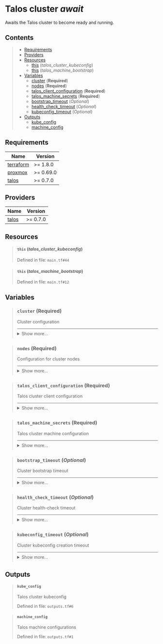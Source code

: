 # Talos cluster *await*

Awaits the Talos cluster to become ready and running.
## Contents

<blockquote>

- [Requirements](#requirements)
- [Providers](#providers)
- [Resources](#resources)
  - [this](#this-talos_cluster_kubeconfig) (*talos_cluster_kubeconfig*)
  - [this](#this-talos_machine_bootstrap) (*talos_machine_bootstrap*)
- [Variables](#variables)
  - [cluster](#cluster-required) (**Required**)
  - [nodes](#nodes-required) (**Required**)
  - [talos_client_configuration](#talos_client_configuration-required) (**Required**)
  - [talos_machine_secrets](#talos_machine_secrets-required) (**Required**)
  - [bootstrap_timeout](#bootstrap_timeout-optional) (*Optional*)
  - [health_check_timeout](#health_check_timeout-optional) (*Optional*)
  - [kubeconfig_timeout](#kubeconfig_timeout-optional) (*Optional*)
- [Outputs](#outputs)
  - [kube_config](#kube_config)
  - [machine_config](#machine_config)</blockquote>

## Requirements

| Name | Version |
|------|---------|
| <a name="requirement_terraform"></a> [terraform](#requirement\_terraform) | >= 1.8.0 |
| <a name="requirement_proxmox"></a> [proxmox](#requirement\_proxmox) | >= 0.69.0 |
| <a name="requirement_talos"></a> [talos](#requirement\_talos) | >= 0.7.0 |
## Providers

| Name | Version |
|------|---------|
| <a name="provider_talos"></a> [talos](#provider\_talos) | >= 0.7.0 |


## Resources
<blockquote>

#### `this` (_talos_cluster_kubeconfig_)
Defined in file: `main.tf#44`
</blockquote>
<blockquote>

#### `this` (_talos_machine_bootstrap_)
Defined in file: `main.tf#12`
</blockquote>

## Variables
<blockquote>

### `cluster` (**Required**)
Cluster configuration

<details style="border-top-color: inherit; border-top-width: 0.1em; border-top-style: solid; padding-top: 0.5em; padding-bottom: 0.5em;">
  <summary>Show more...</summary>

  **Type**:
  ```hcl
  object({
    name          = string
    talos_version = string
    endpoint      = string
  })
  ```
  Defined in file: `variables.tf#1`

</details>
</blockquote>
<blockquote>

### `nodes` (**Required**)
Configuration for cluster nodes

<details style="border-top-color: inherit; border-top-width: 0.1em; border-top-style: solid; padding-top: 0.5em; padding-bottom: 0.5em;">
  <summary>Show more...</summary>

  **Type**:
  ```hcl
  list(object({
    name         = string
    machine_type = string
    ip           = string
  }))
  ```
  Defined in file: `variables.tf#41`

</details>
</blockquote>
<blockquote>

### `talos_client_configuration` (**Required**)
Talos cluster client configuration

<details style="border-top-color: inherit; border-top-width: 0.1em; border-top-style: solid; padding-top: 0.5em; padding-bottom: 0.5em;">
  <summary>Show more...</summary>

  **Type**:
  ```hcl
  map(any)
  ```
  Defined in file: `variables.tf#15`

</details>
</blockquote>
<blockquote>

### `talos_machine_secrets` (**Required**)
Talos cluster machine configuration

<details style="border-top-color: inherit; border-top-width: 0.1em; border-top-style: solid; padding-top: 0.5em; padding-bottom: 0.5em;">
  <summary>Show more...</summary>

  **Type**:
  ```hcl
  any
  ```
  Defined in file: `variables.tf#10`

</details>
</blockquote>
<blockquote>

### `bootstrap_timeout` (*Optional*)
Cluster bootstrap timeout

<details style="border-top-color: inherit; border-top-width: 0.1em; border-top-style: solid; padding-top: 0.5em; padding-bottom: 0.5em;">
  <summary>Show more...</summary>

  **Type**:
  ```hcl
  string
  ```
  **Default**:
  ```json
  "5m"
  ```
  Defined in file: `variables.tf#20`

</details>
</blockquote>
<blockquote>

### `health_check_timeout` (*Optional*)
Cluster health-check timeout

<details style="border-top-color: inherit; border-top-width: 0.1em; border-top-style: solid; padding-top: 0.5em; padding-bottom: 0.5em;">
  <summary>Show more...</summary>

  **Type**:
  ```hcl
  string
  ```
  **Default**:
  ```json
  "10m"
  ```
  Defined in file: `variables.tf#27`

</details>
</blockquote>
<blockquote>

### `kubeconfig_timeout` (*Optional*)
Cluster kubeconfig creation timeout

<details style="border-top-color: inherit; border-top-width: 0.1em; border-top-style: solid; padding-top: 0.5em; padding-bottom: 0.5em;">
  <summary>Show more...</summary>

  **Type**:
  ```hcl
  string
  ```
  **Default**:
  ```json
  "1m"
  ```
  Defined in file: `variables.tf#34`

</details>
</blockquote>


## Outputs
<blockquote>

#### `kube_config`
Talos cluster kubeconfig

Defined in file: `outputs.tf#6`
</blockquote>
<blockquote>

#### `machine_config`
Talos machine configurations

Defined in file: `outputs.tf#1`
</blockquote>